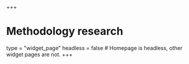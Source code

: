 +++
# Methodology research
type = "widget_page"
headless = false  # Homepage is headless, other widget pages are not.
+++

